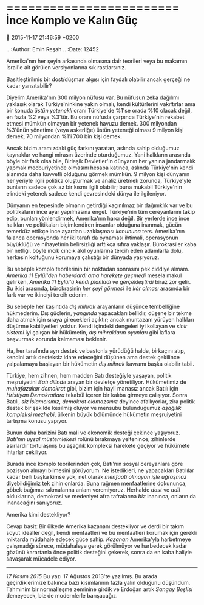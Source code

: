 ========================
İnce Komplo ve Kalın Güç
========================

:date: 2015-11-17 21:46:59 +0200

.. :Author: Emin Reşah
.. :Date:   12452

Amerika'nın her şeyin arkasında olmasına dair teorileri veya bu makamın İsrail'e
ait görülen versiyonlarına sık rastlarsınız.

Basitleştirilmiş bir dost/düşman algısı için faydalı olabilir ancak gerçeği ne
kadar yansıtabilir?

Diyelim Amerika'nın 300 milyon nüfusu var. Bu nüfusun zeka dağılımı yaklaşık
olarak Türkiye'ninkine yakın olmalı, kendi kültürlerini vakıftırlar ama bir
konuda *üstün yetenekli* oranı Türkiye'de %1'se orada %10 olacak değil, en fazla
%2 veya %3'tür. Bu oranı nüfusla çarpınca Türkiye'nin rekabet etmesi mümkün
olmayan bir yetenek havuzu demek. 300 milyondan %3'ünün yönetime (veya
askerliğe) üstün yeteneği olması 9 milyon kişi demek, 70 milyondan %1'i 700 bin
kişi demek.

Ancak bizim aramızdaki güç farkını yaratan, aslında sahip olduğumuz kaynaklar ve
hangi mirasın üzerinde oturduğumuz. Yani halkların arasında böyle bir fark olsa
bile, Birleşik Devletler'in dünyanın her yanına jandarmalık yapmak
mecburiyetinde olmasını hesaba katınca, aslında Türkiye'nin kendi alanında daha
kuvvetli olduğunu görmek mümkün. 9 milyon kişi dünyanın her yeriyle ilgili
politika oluşturmak ve analiz üretmek zorunda, Türkiye'yle bunların sadece çok
az bir kısmı ilgili olabilir; buna mukabil Türkiye'nin elindeki yetenek sadece
kendi çevresindeki dünya ile ilgileniyor.

Dünyanın en tepesinde olmanın getirdiği kaçınılmaz bir dağınıklık var ve bu
politikaların ince ayar yapılmasına engel. Türkiye'nin tüm cereyanlarını takip
edip, bunları yönlendirmek, Amerika'nın harcı değil.  Bir yerlerde ince ince
halkları ve politikaları biçimlendiren insanlar olduğuna inanmak, gücün temerküz
ettikçe ince ayardan uzaklaşması *kanununa* ters. Amerika'nın falanca
operasyonda her iki tarafı da oynaması ihtimali, operasyonun büyüklüğü ve
nihayetinin belirsizliği arttıkça sıfıra yaklaşır. Bürokrasiler kaba bir
netliği, böyle ıncık cıncık akıl oyunlarına tercih eden adamlarla dolu, herkesin
koltuğunu korumaya çalıştığı bir dünyada yaşıyoruz.

Bu sebeple komplo teorilerinin bir noktadan sonrasını pek ciddiye almam.
*Amerika 11 Eylül'den haberdardı ama harekete geçmedi* mesela makul gelirken,
*Amerika 11 Eylül'ü kendi planladı ve gerçekleştirdi* biraz zor gelir. Bu ikisi
arasında, bürokrasinin *her şeyi görmesi* ile *kör olması* arasında bir fark var
ve ikinciyi tercih ederim.

Bu sebeple her kaşıntıda *dış mihrak* arayanların düşünce tembelliğine
hükmederim. Dış güçlerin, *yangında* yapacakları bellidir, düşene bir tekme daha
atmak için sıraya girecekleri açıktır; ancak muntazam yürüyen halkları düşürme
kabiliyetleri yoktur. Kendi içindeki dengeleri iyi kollayan ve *sinir sistemi*
iyi çalışan bir hükümetin, *dış mihrakların oyunları* gibi laflara başvurmak
zorunda kalmaması beklenir.

Ha, her tarafında ayrı destek ve bastonla yürüdüğü halde, birkaçını atıp,
kendini artık desteksiz idare edeceğini düşünen ama destek çekilince yalpalamaya
başlayan bir hükümetin *dış mihrak* kavramı başka olabilir tabii.

Türkiye, hem zihnen, hem madden Batı desteğiyle yaşayan, politik meşruiyetini
*Batı dilinde* arayan bir devletçe yönetiliyor. Hükümetimiz de *muhafazakar
demokrat* gibi, bizim için hayli manasız ancak Batılı için *Hristiyan
Demokratlara* tekabül içeren bir kalıba girmeye çalışıyor. Sonra Batılı, *siz
İslamcısınız, demokrat olamazsınız* deyince afallıyorlar, zira politik destek
bir şekilde kesilmiş oluyor ve mensubu bulunduğumuz *aşağılık kompleksi
mezhebi*, ülkenin büyük bölümünde hükümetin meşruiyetini tartışma konusu
yapıyor.

Bunun daha barizini Batı mali ve ekonomik desteği çekince yaşıyoruz.  *Batı'nın
uysal müstemlekesi* rolünü bırakmaya yeltenince, zihinlerde asırlardır
tortulaşmış bu aşağılık kompleksi harekete geçiyor ve hükümete ihtarlar
çekiliyor.

Burada ince komplo teorilerinden çok, Batı'nın sosyal cereyanlara göre pozisyon
almayı bilmesini görüyorum. Ne istedikleri, ne yapacakları Batılılar kadar belli
başka kimse yok, net olarak *menfaati olmayan işle uğraşmaz* diyebildiğimiz tek
zihin onlarda. Buna rağmen menfaatlerine dokununca, göbek bağımızı sıkmalarına
anlam veremiyoruz. Herhalde *dost* ve *adil* olduklarına, demokrasi ve medeniyet
afra tafralarına *biz* inanınca, onların da inanacağını sanıyoruz.

Amerika kimi destekliyor?

Cevap basit: Bir ülkede Amerika kazananı destekliyor ve derdi bir takım soyut
idealler değil, kendi menfaatleri ve bu menfaatleri korumak için gerekli
miktarda müdahale edecek güce sahip. *Kazanan* Amerika'yla harbetmeye
çalışmadığı sürece, müdahaleye gerek görülmüyor ve harbedecek kadar gözünü
karartanla önce politik desteğini çekerek, sonra da en kaba haliyle savaşarak
mücadele ediyor.

------

*17 Kasım 2015* Bu yazı 17 Ağustos 2013'te yazılmış. Bu arada geçirdiklerimize
bakınca bazı kısımlarının fazla yalın olduğunu düşündüm. Tahminim bir
normalleşme zeminine girdik ve Erdoğan artık *Sangay Beşlisi* demeyecek, biz de
modernlerle barışacağız.
